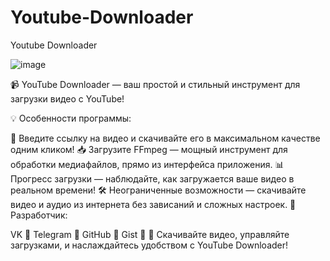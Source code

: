 # Youtube-Downloader

Youtube Downloader

![image](https://github.com/user-attachments/assets/79e4024b-2238-4b04-9cc7-b4a027c7d101)

📹 YouTube Downloader — ваш простой и стильный инструмент для загрузки видео с YouTube!

💡 Особенности программы:

🔗 Введите ссылку на видео и скачивайте его в максимальном качестве одним кликом!
📥 Загрузите FFmpeg — мощный инструмент для обработки медиафайлов, прямо из интерфейса приложения.
📊 Прогресс загрузки — наблюдайте, как загружается ваше видео в реальном времени!
🛠️ Неограниченные возможности — скачивайте видео и аудио из интернета без зависаний и сложных настроек.
👥 Разработчик:

VK 🔗
Telegram 🔗
GitHub 🔗
Gist 🔗
🎉 Скачивайте видео, управляйте загрузками, и наслаждайтесь удобством с YouTube Downloader!
